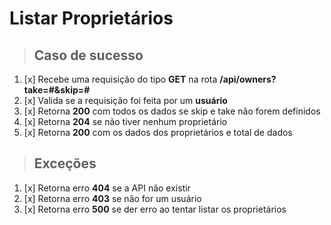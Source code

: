 # Listar Proprietários

> ## Caso de sucesso

1. [x] Recebe uma requisição do tipo **GET** na rota **/api/owners?take=#&skip=#**
2. [x] Valida se a requisição foi feita por um **usuário**
3. [x] Retorna **200** com todos os dados se skip e take não forem definidos
4. [x] Retorna **204** se não tiver nenhum proprietário
5. [x] Retorna **200** com os dados dos proprietários e total de dados

> ## Exceções

1. [x] Retorna erro **404** se a API não existir
2. [x] Retorna erro **403** se não for um usuário
3. [x] Retorna erro **500** se der erro ao tentar listar os proprietários